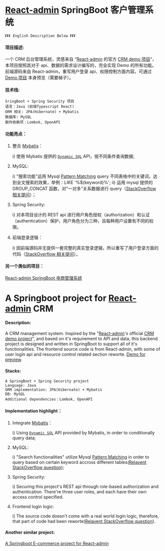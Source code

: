 # [React-admin](https://marmelab.com/react-admin/) SpringBoot 客户管理系统

    ⏬⏬⏬ English Description Below ⏬⏬⏬

#### 项目描述:

一个 CRM 后台管理系统，灵感来自 “[React-admin](https://marmelab.com/react-admin/) 的官方 [CRM demo 项目](https://marmelab.com/react-admin-demo/)”，本项目按照其对于 api、数据的需求设计编写的，完全实现 Demo 的所有功能。前端源码来自 React-admin，重写用户登录 api、权限控制方面内容。可通过 [Demo 项目](https://marmelab.com/react-admin-demo/) 本身预览（需要梯子）。

#### 技术栈:

    SringBoot + Spring Security 项目
    语言：Java (前端Typescript React)
    ORM 相关: JPA(Hibernate) + Mybatis
    数据库: MySQL
    额外依赖项：Lombok, OpenAPI

#### 功能亮点：

1. 整合 [Mybatis](https://mybatis.org/mybatis-3/index.html)：

   i) 使用 Mybatis 提供的 [`Dynamic SQL`](https://mybatis.org/mybatis-3/dynamic-sql.html#dynamic-sql) API，按不同条件查询数据;

2. MySQL:

   i) "搜索功能"运用 Mysql [Pattern Matching](https://dev.mysql.com/doc/refman/8.0/en/pattern-matching.html) query 不同表格中的关键词，达到全文搜索的效果，举例：LIKE '%${keyword}%';
   ii) 运用 mysql 提供的 GROUP_CONCAT 函数，对“一对多”关系数据进行 query（[StackOverflow 相关提问](https://stackoverflow.com/questions/72455204/mysql-select-distinct-user-with-each-of-their-own-preference)）；

3. Spring Security:

   i) 对本项目设计的 REST api 进行用户角色授权（authorization）和认证（authentication）保护，用户角色分为三种，且每种用户设置有不同的权限。

4. 前端登录逻辑：

   i) 因前端源码并无提供一套完整的真实登录逻辑，所以重写了用户登录方面的代码（[StackOverflow 相关提问](https://stackoverflow.com/questions/72637511/react-admin-unable-to-include-credtials-in-dataprovider-with-typescript)）。

#### 另一个类似的项目：

[React-admin SpringBoot 电商管理系统](https://github.com/Enfield-Li/React_Admin_SpringBoot_Backend)

# A Springboot project for [React-admin](https://marmelab.com/react-admin/) CRM

#### Description:

A CRM management system. Inspired by the "[React-admin](https://marmelab.com/react-admin/)'s official [CRM demo project](https://marmelab.com/react-admin-crm/)", and based on it's requirement to API and data, this backend project is designed and written in SpringBoot to support all of it's functionalities. The frontend source code is from React-admin, with some of user login api and resource control related section reworte. [Demo for preview](https://marmelab.com/react-admin-crm/).

#### Stacks:

    A SpringBoot + Spring Security project
    Language: Java
    ORM implementation: JPA(Hibernate) + Mybatis
    DB: MySQL
    Additional dependencies：Lombok, OpenAPI

#### Implementation highlight：

1. Integrate [Mybatis](https://mybatis.org/mybatis-3/index.html)：

   i) Using [`Dynamic SQL`](https://mybatis.org/mybatis-3/dynamic-sql.html#dynamic-sql) API provided by Mybatis, in order to conditionally query data;

2. MySQL:

   i) "Search functionalities" utilize Mysql [Pattern Matching](https://dev.mysql.com/doc/refman/8.0/en/pattern-matching.html) in order to query based on certain keyword accross different tables([Relavent StackOverflow question](https://stackoverflow.com/questions/72455204/mysql-select-distinct-user-with-each-of-their-own-preference));

3. Spring Security:

   i) Securing this project's REST api through role-based authorization and authentication. There're three user roles, and each have their own access control specified.

4. Frontend login logic:

   i) The source code doesn't come with a real world login logic, therefore, that part of code had been reworte([Relavent StackOverflow question](https://stackoverflow.com/questions/72637511/react-admin-unable-to-include-credtials-in-dataprovider-with-typescript)).

#### Another similar project:

[A Springboot E-commerce project for React-admin](https://github.com/Enfield-Li/React_Admin_SpringBoot_Backend)

